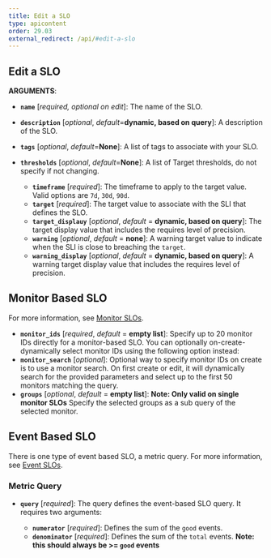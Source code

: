 ```yaml
---
title: Edit a SLO
type: apicontent
order: 29.03
external_redirect: /api/#edit-a-slo
---
```


## Edit a SLO

**ARGUMENTS**:

* **`name`** [*required, optional on edit*]:
    The name of the SLO.
* **`description`** [*optional*, *default*=**dynamic, based on query**]:
    A description of the SLO.
* **`tags`** [*optional*, *default*=**None**]:
    A list of tags to associate with your SLO.
* **`thresholds`** [*optional*, *default*=**None**]:
    A list of Target thresholds, do not specify if not changing.

    * **`timeframe`** [*required*]:
        The timeframe to apply to the target value. Valid options are `7d`, `30d`, `90d`.
    * **`target`** [*required*]:
        The target value to associate with the SLI that defines the SLO.
    * **`target_displauy`** [*optional*, *default* = **dynamic, based on query**]:
        The target display value that includes the requires level of precision.
    * **`warning`** [*optional*, *default* = **none**]:
        A warning target value to indicate when the SLI is close to breaching the `target`.
    * **`warning_display`** [*optional*, *default* = **dynamic, based on query**]:
        A warning target display value that includes the requires level of precision.

## Monitor Based SLO

For more information, see [Monitor SLOs][1].
* **`monitor_ids`** [*required*, *default* = **empty list**]:
    Specify up to 20 monitor IDs directly for a monitor-based SLO. You can optionally on-create-dynamically select
    monitor IDs using the following option instead:
* **`monitor_search`** [*optional*]:
    Optional way to specify monitor IDs on create is to use a monitor search. On first create or edit, it will dynamically
    search for the provided parameters and select up to the first 50 monitors matching the query.
* **`groups`** [*optional*, *default* = **empty list**]:
    **Note: Only valid on single monitor SLOs** Specify the selected groups as a sub query of the selected monitor.

## Event Based SLO

There is one type of event based SLO, a metric query. For more information, see [Event SLOs][2].

### Metric Query

* **`query`** [*required*]:
    The query defines the event-based SLO query. It requires two arguments:

    * **`numerator`** [*required*]:
        Defines the sum of the `good` events.
    * **`denominator`** [*required*]:
        Defines the sum of the `total` events. **Note: this should always be >= `good` events**

[1]: /monitors/service_level_objectives/monitor
[2]: /monitors/service_level_objectives/event
